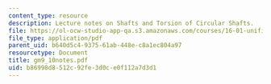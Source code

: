 ```yaml
---
content_type: resource
description: Lecture notes on Shafts and Torsion of Circular Shafts.
file: https://ol-ocw-studio-app-qa.s3.amazonaws.com/courses/16-01-unified-engineering-i-ii-iii-iv-fall-2005-spring-2006/b86998d8512c92fe3d0ce0f112a7d3d1_gm9_10notes.pdf
file_type: application/pdf
parent_uid: b640d5c4-9375-61ab-448e-c8a1ec804a97
resourcetype: Document
title: gm9_10notes.pdf
uid: b86998d8-512c-92fe-3d0c-e0f112a7d3d1
---
```

